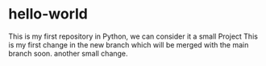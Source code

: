 # hello-world
This is my first repository in Python, we can consider it a small Project
This is my first change in the new branch which will be merged with the main branch soon.
another small change.
